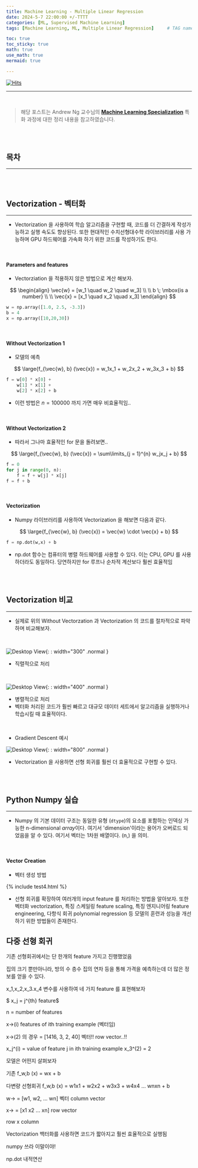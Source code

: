 ```yaml
---
title: Machine Learning - Multiple Linear Regression
date: 2024-5-7 22:00:00 +/-TTTT
categories: [ML, Supervised Machine Learning]
tags: [Machine Learning, ML, Multiple Linear Regression]     # TAG names should always be lowercase

toc: true
toc_sticky: true
math: true  
use_math: true
mermaid: true

---
```


[![Hits](https://hits.seeyoufarm.com/api/count/incr/badge.svg?url=https%3A%2F%2Fepheria.github.io&count_bg=%2379C83D&title_bg=%23555555&icon=&icon_color=%23E7E7E7&title=views&edge_flat=false)](https://hits.seeyoufarm.com)

---

<br>

> 해당 포스트는 Andrew Ng 교수님의  [**Machine Learning Specialization**](https://www.coursera.org/specializations/machine-learning-introduction) 특화 과정에 대한 정리 내용을 참고하였습니다.

<br>
<br>

## 목차
---


<br>
<br>

## Vectorization - 벡터화
---

- Vectorization 을 사용하여 학습 알고리즘을 구현할 때, 코드를 더 간결하게 작성가능하고 실행 속도도 향상된다. 또한 현대적인 수치선형대수학 라이브러리를 사용 가능하며 GPU 하드웨어를 가속화 하기 위한 코드를 작성하기도 한다.

<br>

#### Parameters and features

- Vectorziation 을 적용하지 않은 방법으로 계산 해보자.

$$
\begin{align}
\vec{w} = [w_1 \quad w_2 \quad w_3] \\
\\
b \; \mbox{is a number} \\
\\
\vec{x} = [x_1 \quad x_2 \quad x_3]
\end{align}
$$

```python
w = np.array([1.0, 2.5, -3.3])
b = 4
x = np.array([10,20,30])
```

<br>

#### Without Vectorization 1

- 모델의 예측

$$
\large{f_{\vec{w}, b} (\vec{x}) = w_1x_1 + w_2x_2 + w_3x_3 + b}
$$

```python
f = w[0] * x[0] +
    w[1] * x[1] +
    w[2] * x[2] + b
```

- 이런 방법은 $n = 100000$ 까지 가면 매우 비효율적임..

<br>

#### Without Vectorization 2

- 따라서 그나마 효율적인 for 문을 돌려보면..

$$ 
\large{f_{\vec{w}, b} (\vec{x}) = \sum\limits_{j = 1}^{n} w_jx_j + b}
$$

```python
f = 0
for j in range(0, n):
    f = f + w[j] * x[j]
f = f + b
```

<br>

#### Vectorization

- Numpy 라이브러리를 사용하여 Vectorization 을 해보면 다음과 같다.

$$
\large{f_{\vec{w}, b} (\vec{x}) = \vec{w} \cdot \vec{x} + b}
$$

```python
f = np.dot(w,x) + b
```

- np.dot 함수는 컴퓨터의 병렬 하드웨어를 사용할 수 있다. 이는 CPU, GPU 를 사용하더라도 동일하다. 당연하지만 for 루프나 순차적 계산보다 훨씬 효율적임

<br>
<br>

## Vectorization 비교
---

- 실제로 위의 Without Vectorzation 과 Vectorization 의 코드를 절차적으로 파악하며 비교해보자.

<br>

![Desktop View](/assets/img/post/ml/ml05_01.png){: : width="300" .normal }    

- 직렬적으로 처리

<br>

![Desktop View](/assets/img/post/ml/ml05_02.png){: : width="400" .normal }    

- 병렬적으로 처리
- 벡터화 처리된 코드가 훨씬 빠르고 대규모 데이터 세트에서 알고리즘을 실행하거나 학습시킬 때 효율적이다.

<br>

- Gradient Descent 예시

![Desktop View](/assets/img/post/ml/ml05_03.png){: : width="800" .normal }    

- Vectorization 을 사용하면 선형 회귀를 훨씬 더 효율적으로 구현할 수 있다.

<br>
<br>

## Python Numpy 실습
---

- Numpy 의 기본 데이터 구조는 동일한 유형 (`dtype`)의 요소를 포함하는 인덱싱 가능한 n-dimensional *array*이다. 여기서 'dimension'이라는 용어가 오버로드 되었음을 알 수 있다. 여기서 벡터는 1차원 배열이다. (n,) 을 의미.

<br>

#### Vector Creation

- 벡터 생성 방법

{% include test4.html %}


- 선형 회귀를 확장하여 여러개의 input feature 를 처리하는 방법을 알아보자. 또한 벡터화 vectorization, 특징 스케일링 feature scaling, 특징 엔지니어링 feature engineering, 다항식 회귀 polynomial regression 등 모델의 훈련과 성능을 개선하기 위한 방법들이 존재한다.

## 다중 선형 회귀

기존 선형회귀에서는 단 한개의 feature 가지고 진행했었음

집의 크기 뿐만아니라, 방의 수 층수 집의 연차 등을 통해 가격을 예측하는데 더 많은 정보를 얻을 수 있다.

x_1,x_2,x_3.x_4 변수를 사용하여 네 가지 feature 를 표현해보자

$ x_j = j^{th} feature$

n = number of features

x->(i) features of ith training example (벡터임)

x->(2) 의 경우 = [1416, 3, 2, 40]  벡터!! row vector..!!


x_j^(i) = value of feature j in ith training example
x_3^(2) = 2



모델은 어떤지 살펴보자

기존 f_w,b (x) = wx + b

다변량 선형회귀 f_w,b (x) = w1x1 + w2x2 + w3x3 + w4x4 ... wnxn + b

w-> = [w1, w2, ... wn] 벡터 column vector

x-> = [x1 x2  ... xn] row vector

row x column





Vectorization 백터화를 사용하면 코드가 짧아지고 훨씬 효율적으로 실행됨

numpy 쓰라 이말이야!

np.dot
내적연산





